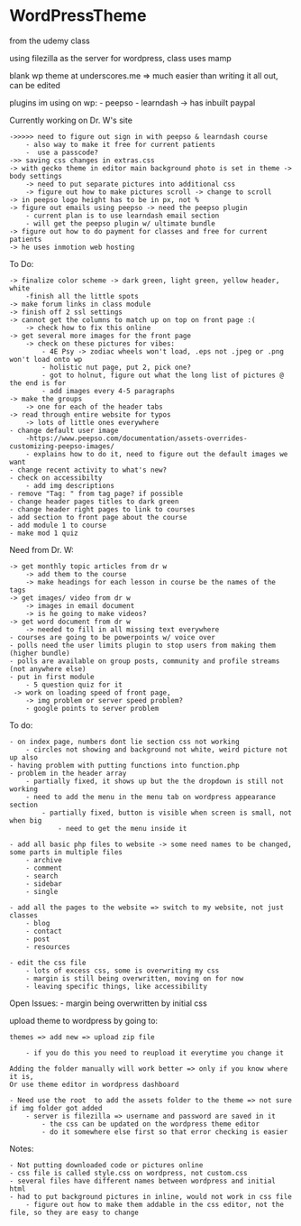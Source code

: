 # WordPressTheme

from the udemy class

using filezilla as the server for wordpress, class uses mamp

blank wp theme at underscores.me
	 => much easier than writing it all out, can be edited 

plugins im using on wp:
	- peepso
	- learndash -> has inbuilt paypal


Currently working on Dr. W's site 

	->>>>> need to figure out sign in with peepso & learndash course
		- also way to make it free for current patients
		-  use a passcode?
	->> saving css changes in extras.css
	-> with gecko theme in editor main background photo is set in theme -> body settings
		-> need to put separate pictures into additional css
		-> figure out how to make pictures scroll -> change to scroll
	-> in peepso logo height has to be in px, not %
	-> figure out emails using peepso -> need the peepso plugin
		- current plan is to use learndash email section
		- will get the peepso plugin w/ ultimate bundle
	-> figure out how to do payment for classes and free for current patients
	-> he uses inmotion web hosting
	
		
To Do:

	-> finalize color scheme -> dark green, light green, yellow header, white
		-finish all the little spots
	-> make forum links in class module
	-> finish off 2 ssl settings
	-> cannot get the columns to match up on top on front page :(
		-> check how to fix this online
	-> get several more images for the front page
		-> check on these pictures for vibes: 
			- 4E Psy -> zodiac wheels won't load, .eps not .jpeg or .png won't load onto wp
			- holistic nut page, put 2, pick one?
			- got to holnut, figure out what the long list of pictures @ the end is for
			- add images every 4-5 paragraphs
	-> make the groups 
		-> one for each of the header tabs
	-> read through entire website for typos
		-> lots of little ones everywhere
	- change default user image
		-https://www.peepso.com/documentation/assets-overrides-customizing-peepso-images/ 
		- explains how to do it, need to figure out the default images we want
	- change recent activity to what's new?
	- check on accessibilty 
		- add img descriptions
	- remove "Tag: " from tag page? if possible
	- change header pages titles to dark green	
	- change header right pages to link to courses
	- add section to front page about the course
	- add module 1 to course
	- make mod 1 quiz

Need from Dr. W:

	-> get monthly topic articles from dr w
		-> add them to the course
		-> make headings for each lesson in course be the names of the tags
	-> get images/ video from dr w 
		-> images in email document
		-> is he going to make videos?
	-> get word document from dr w
		-> needed to fill in all missing text everywhere 	
	- courses are going to be powerpoints w/ voice over	
	- polls need the user limits plugin to stop users from making them (higher bundle)
	- polls are available on group posts, community and profile streams (not anywhere else)
	- put in first module
	 	- 5 question quiz for it
	 -> work on loading speed of front page, 
		-> img problem or server speed problem?
		- google points to server problem

To do: 

	- on index page, numbers dont lie section css not working
		- circles not showing and background not white, weird picture not up also
	- having problem with putting functions into function.php
	- problem in the header array 
		- partially fixed, it shows up but the the dropdown is still not working
		- need to add the menu in the menu tab on wordpress appearance section
			- partially fixed, button is visible when screen is small, not when big
				- need to get the menu inside it

	- add all basic php files to website -> some need names to be changed, some parts in multiple files
		- archive
		- comment
		- search
		- sidebar
		- single
	
	- add all the pages to the website => switch to my website, not just classes
		- blog
		- contact
		- post
		- resources	
	
	- edit the css file
		- lots of excess css, some is overwriting my css
		- margin is still being overwritten, moving on for now
		- leaving specific things, like accessibility
		
		
Open Issues:
	- margin being overwritten by initial css
		

upload theme to wordpress by going to:

	themes => add new => upload zip file
	
		- if you do this you need to reupload it everytime you change it
		
	Adding the folder manually will work better => only if you know where it is, 
	Or use theme editor in wordpress dashboard
	
	- Need use the root  to add the assets folder to the theme => not sure if img folder got added
		- server is filezilla => username and password are saved in it
			- the css can be updated on the wordpress theme editor
			- do it somewhere else first so that error checking is easier

Notes:

	- Not putting downloaded code or pictures online
	- css file is called style.css on wordpress, not custom.css
	- several files have different names between wordpress and initial html
	- had to put background pictures in inline, would not work in css file
		- figure out how to make them addable in the css editor, not the file, so they are easy to change
